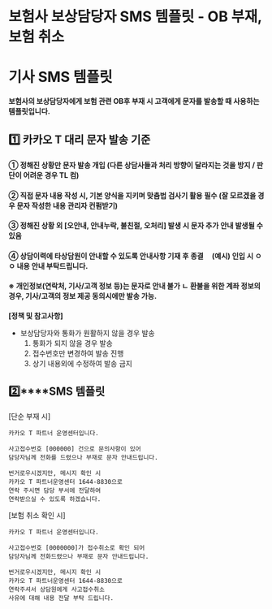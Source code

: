 # 보험사 보상담당자 SMS 템플릿 - OB 부재, 보험 취소

**기사 SMS 템플릿**
==============

**보험사의 보상담당자에게 보험 관련 OB후 부재 시 고객에게 문자를 발송할 때 사용하는 템플릿입니다.**

**1️⃣ 카카오 T 대리 문자 발송 기준**
-------------------------

#### **① 정해진 상황만 문자 발송 개입 (다른 상담사들과 처리 방향이 달라지는 것을 방지 / 판단이 어려운 경우 TL 컴)**

#### **② 직접 문자 내용 작성 시, 기본 양식을 지키며 맞춤법 검사기 활용 필수 (잘 모르겠을 경우 문자 작성한 내용 관리자 컨펌받기)**

#### **③ 정해진 상황 외 [오안내, 안내누락, 불친절, 오처리] 발생 시 문자 추가 안내 발생될 수 있음**

#### **④ 상담이력에 타상담원이 안내할 수 있도록 안내사항 기재 후 종결     (예시) 인입 시 ㅇㅇ 내용 안내 부탁드립니다.**

#### **※ 개인정보(연락처, 기사/고객 정보 등)는 문자로 안내 불가 ㄴ 환불을 위한 계좌 정보의 경우, 기사/고객의 정보 제공 동의시에만 발송 가능.**

**[정책 및 참고사항]**

* 보상담당자와 통화가 원활하지 않을 경우 발송  
  1. 통화가 되지 않을 경우 발송  
  2. 접수번호만 변경하여 발송 진행  
  3. 상기 내용외에 수정하여 발송 금지

**2️⃣****SMS 템플릿**
------------------

[단순 부재 시]

```
카카오 T 파트너 운영센터입니다.  
  
사고접수번호 [000000] 건으로 문의사항이 있어  
담당자님께 전화를 드렸으나 부재로 문자 안내드립니다.  
  
번거로우시겠지만, 메시지 확인 시  
카카오 T 파트너운영센터 1644-8830으로  
연락 주시면 담당 부서에 전달하여   
연락받으실 수 있도록 하겠습니다.
```

[보험 취소 확인 시]

```
카카오 T 파트너 운영센터입니다.  
  
사고접수번호 [0000000]가 접수취소로 확인 되어   
담당자님께 전화드렸으나 부재로 문자 안내드립니다.  
  
번거로우시겠지만, 메시지 확인 시  
카카오 T 파트너운영센터 1644-8830으로  
연락주셔서 상담원에게 사고접수취소   
사유에 대해 내용 전달 부탁 드립니다.
```